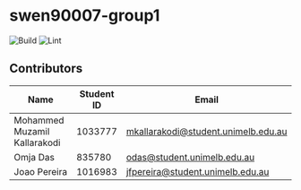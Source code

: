 # swen90007-group1

![Build](https://github.com/omjadas/swen90007-group1/workflows/Build/badge.svg?branch=master)
![Lint](https://github.com/omjadas/swen90007-group1/workflows/Lint/badge.svg?branch=master)

## Contributors

| Name                         | Student ID | Email                               |
|------------------------------|------------|-------------------------------------|
| Mohammed Muzamil Kallarakodi | 1033777    | mkallarakodi@student.unimelb.edu.au |
| Omja Das                     | 835780     | odas@student.unimelb.edu.au         |
| Joao Pereira                 | 1016983    | jfpereira@student.unimelb.edu.au    |
